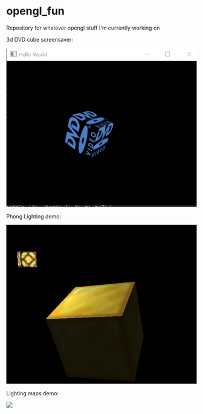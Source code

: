 # opengl_fun
Repository for whatever opengl stuff I'm currently working on

3d DVD cube screensaver:

![](Animation6.gif)

Phong Lighting demo:

![](spec_light_demo.gif)

Lighting maps demo:

![](lighting_maps.gif)